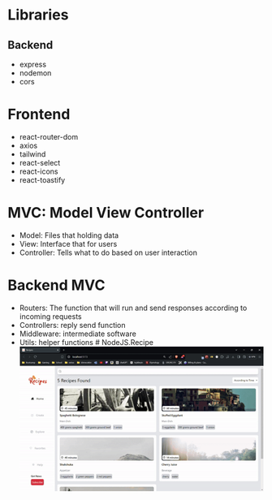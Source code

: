 # Libraries

## Backend

- express
- nodemon
- cors

# Frontend

- react-router-dom
- axios
- tailwind
- react-select
- react-icons
- react-toastify

# MVC: Model View Controller

- Model: Files that holding data
- View: Interface that for users
- Controller: Tells what to do based on user interaction

# Backend MVC

- Routers: The function that will run and send responses according to incoming requests
- Controllers: reply send function
- Middleware: intermediate software
- Utils: helper functions
#   N o d e J S . R e c i p e 
![Record](https://github.com/Abdulsametdursun/NodeJS.Recipe/blob/main/Record.gif)
 
 
